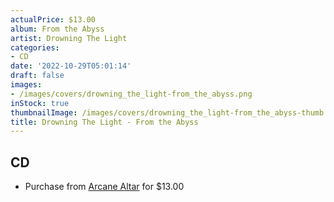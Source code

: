 ```yaml
---
actualPrice: $13.00
album: From the Abyss
artist: Drowning The Light
categories:
- CD
date: '2022-10-29T05:01:14'
draft: false
images:
- /images/covers/drowning_the_light-from_the_abyss.png
inStock: true
thumbnailImage: /images/covers/drowning_the_light-from_the_abyss-thumb.png
title: Drowning The Light - From the Abyss
---
```


## CD
* Purchase from [Arcane Altar](https://arcanealtar.bigcartel.com/product/drowning-the-light-from-the-abyss-cd) for $13.00
